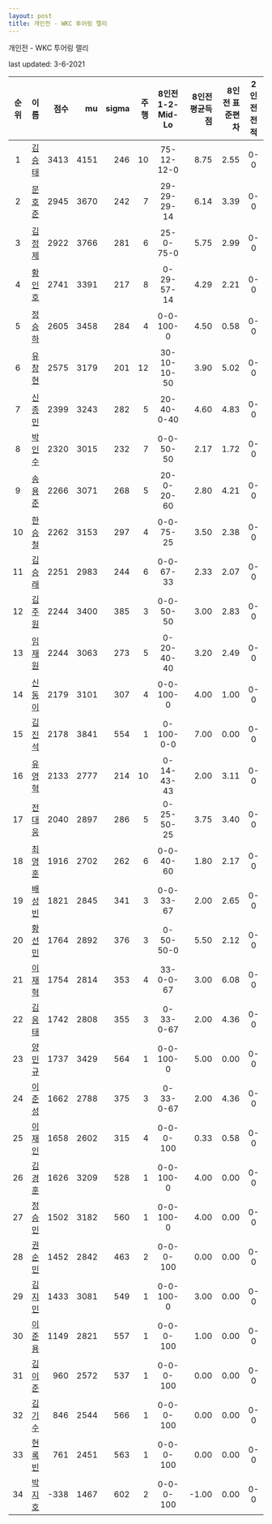 ```yaml
---
layout: post
title: 개인전 - WKC 투어링 랠리
---
```



개인전 - WKC 투어링 랠리


last updated: 3-6-2021

| 순위 | 이름 | 점수 | mu | sigma | 주행 | 8인전 1-2-Mid-Lo | 8인전 평균득점 | 8인전 표준편차 | 2인전 전적 |
|:---:|:---:|---:|---:|---:|---:|:---:|---:|---:|:---:|
| 1 | [김승태](../gimseungtae) | 3413 | 4151 | 246 | 10 | 75-12-12-0 | 8.75 | 2.55 | 0-0 |
| 2 | [문호준](../munhojun) | 2945 | 3670 | 242 | 7 | 29-29-29-14 | 6.14 | 3.39 | 0-0 |
| 3 | [김정제](../gimjeongje) | 2922 | 3766 | 281 | 6 | 25-0-75-0 | 5.75 | 2.99 | 0-0 |
| 4 | [황인호](../hwanginho) | 2741 | 3391 | 217 | 8 | 0-29-57-14 | 4.29 | 2.21 | 0-0 |
| 5 | [정승하](../jeongseungha) | 2605 | 3458 | 284 | 4 | 0-0-100-0 | 4.50 | 0.58 | 0-0 |
| 6 | [유창현](../yuchanghyeon) | 2575 | 3179 | 201 | 12 | 30-10-10-50 | 3.90 | 5.02 | 0-0 |
| 7 | [신종민](../shinjongmin) | 2399 | 3243 | 282 | 5 | 20-40-0-40 | 4.60 | 4.83 | 0-0 |
| 8 | [박인수](../bakinsu) | 2320 | 3015 | 232 | 7 | 0-0-50-50 | 2.17 | 1.72 | 0-0 |
| 9 | [송용준](../songyongjun) | 2266 | 3071 | 268 | 5 | 20-0-20-60 | 2.80 | 4.21 | 0-0 |
| 10 | [한승철](../hanseungcheol) | 2262 | 3153 | 297 | 4 | 0-0-75-25 | 3.50 | 2.38 | 0-0 |
| 11 | [김승래](../gimseungrae) | 2251 | 2983 | 244 | 6 | 0-0-67-33 | 2.33 | 2.07 | 0-0 |
| 12 | [김주원](../gimjuwon) | 2244 | 3400 | 385 | 3 | 0-0-50-50 | 3.00 | 2.83 | 0-0 |
| 13 | [임재원](../imjaewon) | 2244 | 3063 | 273 | 5 | 0-20-40-40 | 3.20 | 2.49 | 0-0 |
| 14 | [신동이](../shindongi) | 2179 | 3101 | 307 | 4 | 0-0-100-0 | 4.00 | 1.00 | 0-0 |
| 15 | [김진석](../gimjinseok) | 2178 | 3841 | 554 | 1 | 0-100-0-0 | 7.00 | 0.00 | 0-0 |
| 16 | [유영혁](../yuyeonghyeok) | 2133 | 2777 | 214 | 10 | 0-14-43-43 | 2.00 | 3.11 | 0-0 |
| 17 | [전대웅](../jeondaewoong) | 2040 | 2897 | 286 | 5 | 0-25-50-25 | 3.75 | 3.40 | 0-0 |
| 18 | [최영훈](../choiyeonghun) | 1916 | 2702 | 262 | 6 | 0-0-40-60 | 1.80 | 2.17 | 0-0 |
| 19 | [배성빈](../baeseongbin) | 1821 | 2845 | 341 | 3 | 0-0-33-67 | 2.00 | 2.65 | 0-0 |
| 20 | [황선민](../hwangseongmin) | 1764 | 2892 | 376 | 3 | 0-50-50-0 | 5.50 | 2.12 | 0-0 |
| 21 | [이재혁](../ijaehyeok) | 1754 | 2814 | 353 | 4 | 33-0-0-67 | 3.00 | 6.08 | 0-0 |
| 22 | [김응태](../gimeungtae) | 1742 | 2808 | 355 | 3 | 0-33-0-67 | 2.00 | 4.36 | 0-0 |
| 23 | [양민규](../yangmingyu) | 1737 | 3429 | 564 | 1 | 0-0-100-0 | 5.00 | 0.00 | 0-0 |
| 24 | [이준성](../ijunseong) | 1662 | 2788 | 375 | 3 | 0-33-0-67 | 2.00 | 4.36 | 0-0 |
| 25 | [이재인](../ijaein) | 1658 | 2602 | 315 | 4 | 0-0-0-100 | 0.33 | 0.58 | 0-0 |
| 26 | [김경훈](../gimgyeonghun) | 1626 | 3209 | 528 | 1 | 0-0-100-0 | 4.00 | 0.00 | 0-0 |
| 27 | [정승민](../jeongseungmin) | 1502 | 3182 | 560 | 1 | 0-0-100-0 | 4.00 | 0.00 | 0-0 |
| 28 | [권순민](../gweonsoonmin) | 1452 | 2842 | 463 | 2 | 0-0-0-100 | 0.00 | 0.00 | 0-0 |
| 29 | [김지민](../gimjimin) | 1433 | 3081 | 549 | 1 | 0-0-100-0 | 3.00 | 0.00 | 0-0 |
| 30 | [이준용](../ijunyong) | 1149 | 2821 | 557 | 1 | 0-0-0-100 | 1.00 | 0.00 | 0-0 |
| 31 | [김이준](../gimijun) | 960 | 2572 | 537 | 1 | 0-0-0-100 | 0.00 | 0.00 | 0-0 |
| 32 | [김기수](../gimgisu) | 846 | 2544 | 566 | 1 | 0-0-0-100 | 0.00 | 0.00 | 0-0 |
| 33 | [현록빈](../hyeonrokbin) | 761 | 2451 | 563 | 1 | 0-0-0-100 | 0.00 | 0.00 | 0-0 |
| 34 | [박지호](../bakjiho) | -338 | 1467 | 602 | 2 | 0-0-0-100 | -1.00 | 0.00 | 0-0 |
